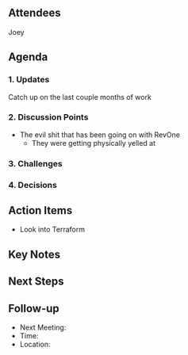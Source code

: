  
## Attendees
Joey
## Agenda
### 1. Updates
Catch up on the last couple months of work
### 2. Discussion Points
- The evil shit that has been going on with RevOne 
	- They were getting physically yelled at

### 3. Challenges

### 4. Decisions

## Action Items
- Look into Terraform
## Key Notes

## Next Steps

## Follow-up
* Next Meeting: 
* Time: 
* Location: